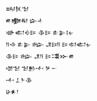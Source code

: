 <div class='block'>
<div class='line'>𒊻𒍮𒈠</div>
<div class='line'>𒌑𒆟𒊑 𒇽𒈦</div>
<div class='line'>𒀝𒅗𒀪𒄿 𒆠𒄿 𒉺𒉌𒋙𒉡</div>
<div class='line'>𒀀𒈾 𒉺𒉌 𒈗 𒂗𒅀 𒄿𒊕𒅗𒉡</div>
<div class='line'>𒆠𒄿 𒈗 𒂗𒀀 𒄿𒃮𒁍𒌑</div>
<div class='line'>𒌝𒈠 𒈠𒁖𒋾 𒃻 𒀸</div>
<div class='line'>𒋾 𒁇𒈨𒆠</div>
<div class='line'>𒄩𒀭𒁹</div>
</div>